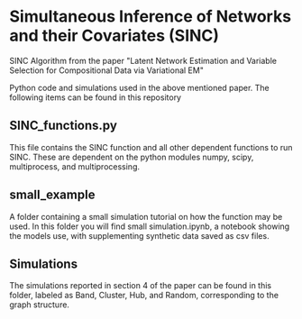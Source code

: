 # Simultaneous Inference of Networks and their Covariates (SINC)
SINC Algorithm from the paper "Latent Network Estimation and Variable Selection for Compositional Data via Variational EM"

Python code and simulations used in the above mentioned paper. The following items can be found in this repository

## SINC_functions.py

This file contains the SINC function and all other dependent functions to run SINC. These are dependent on the python modules numpy, scipy, multiprocess, and multiprocessing.

## small_example

A folder containing a small simulation tutorial on how the function may be used. In this folder you will find small simulation.ipynb, a notebook showing the models use, with supplementing synthetic data saved as csv files.

## Simulations

The simulations reported in section 4 of the paper can be found in this folder, labeled as Band, Cluster, Hub, and Random, corresponding to the graph structure.